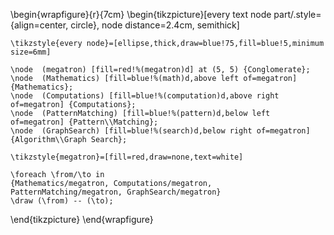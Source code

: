 
\begin{wrapfigure}{r}{7cm}
\begin{tikzpicture}[every text node part/.style={align=center, circle}, node
distance=2.4cm, semithick]

    \tikzstyle{every node}=[ellipse,thick,draw=blue!75,fill=blue!5,minimum size=6mm]

    \node  (megatron) [fill=red!%(megatron)d] at (5, 5) {Conglomerate};
    \node  (Mathematics) [fill=blue!%(math)d,above left of=megatron] {Mathematics};
    \node  (Computations) [fill=blue!%(computation)d,above right of=megatron] {Computations};
    \node  (PatternMatching) [fill=blue!%(pattern)d,below left of=megatron] {Pattern\\Matching};
    \node  (GraphSearch) [fill=blue!%(search)d,below right of=megatron] {Algorithm\\Graph Search};

    \tikzstyle{megatron}=[fill=red,draw=none,text=white]

    \foreach \from/\to in
    {Mathematics/megatron, Computations/megatron, PatternMatching/megatron, GraphSearch/megatron}
    \draw (\from) -- (\to);

\end{tikzpicture}
\end{wrapfigure}
